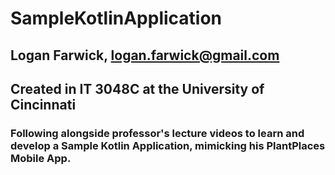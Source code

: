 # SampleKotlinApplication
## Logan Farwick, logan.farwick@gmail.com
## Created in IT 3048C at the University of Cincinnati
### Following alongside professor's lecture videos to learn and develop a Sample Kotlin Application, mimicking his PlantPlaces Mobile App. 
